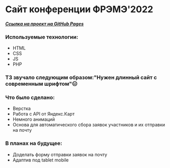 # **Сайт конференции ФРЭМЭ'2022**  

#### *[Ссылка на проект на GitHub Pages](https://konstantin-sinitsyn.github.io/fremeVlsu/home.html)*

### Используемые технологии:
* HTML
* CSS
* JS
* PHP
### ТЗ звучало следующим образом:"Нужен длинный сайт с современным шрифтом"😑
### Что было сделано:
* Верстка
* Работа с API от Яндекс.Карт
* Немного анимаций
* Основа для автоматического сбора заявок участников и их отправки на почту

### В планах на будущее:
* Доделать форму отправки заявок на почту
* Адаптив под tablet mobile
